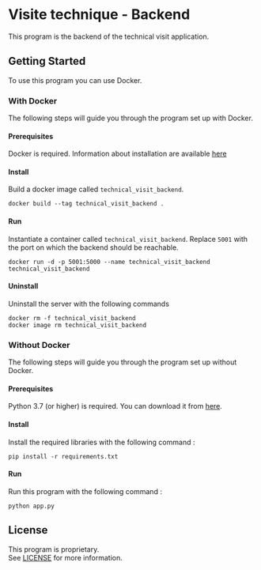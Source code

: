 # Visite technique - Backend

This program is the backend of the technical visit application.

## Getting Started

To use this program you can use Docker.

### With Docker

The following steps will guide you through the program set up with Docker.

#### Prerequisites

Docker is required. Information about installation are available [here](https://docs.docker.com/desktop/)

#### Install

Build a docker image called `technical_visit_backend`.

```
docker build --tag technical_visit_backend .
```

#### Run

Instantiate a container called `technical_visit_backend`. Replace `5001` with the port on which the backend should be reachable.

```
docker run -d -p 5001:5000 --name technical_visit_backend technical_visit_backend
```

#### Uninstall

Uninstall the server with the following commands

```
docker rm -f technical_visit_backend
docker image rm technical_visit_backend
```

### Without Docker

The following steps will guide you through the program set up without Docker.

#### Prerequisites

Python 3.7 (or higher) is required. You can download it from [here](https://www.python.org/downloads/).

#### Install

Install the required libraries with the following command :

```
pip install -r requirements.txt
```

#### Run

Run this program with the following command :

```
python app.py
```

## License

This program is proprietary.
<br>See [LICENSE](LICENSE.txt) for more information.